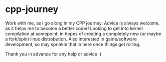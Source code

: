 # cpp-journey
Work with me, as i go along in my CPP journey. Advice is always welcome, as it helps me to become a better coder! Looking to get into kernel compilation at somepoint, 
in hopes of creating a completely new (or maybe a fork/spin) linux distrobution. Also interested in game/software development, so may sprinkle that in here once
things get rolling.

Thank you in advance for any help or advice :) 
